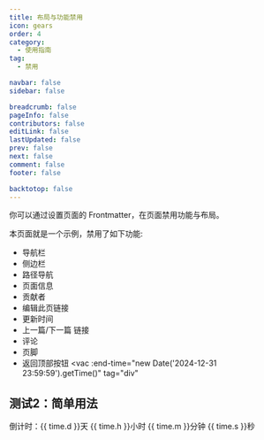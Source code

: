 ```yaml
---
title: 布局与功能禁用
icon: gears
order: 4
category:
  - 使用指南
tag:
  - 禁用

navbar: false
sidebar: false

breadcrumb: false
pageInfo: false
contributors: false
editLink: false
lastUpdated: false
prev: false
next: false
comment: false
footer: false

backtotop: false
---
```


你可以通过设置页面的 Frontmatter，在页面禁用功能与布局。

<!-- more -->

本页面就是一个示例，禁用了如下功能:

- 导航栏
- 侧边栏
- 路径导航
- 页面信息
- 贡献者
- 编辑此页链接
- 更新时间
- 上一篇/下一篇 链接
- 评论
- 页脚
- 返回顶部按钮
<vac 
  :end-time="new Date('2024-12-31 23:59:59').getTime()"
  tag="div"
>
  <template slot="process" slot-scope="{ timeObj }">
    <div style="text-align: center; padding: 20px; background: #f5f5f5; border-radius: 8px;">
      <h3>距离2025年还有：</h3>
      <div style="font-size: 24px; font-weight: bold;">
        {{ timeObj.d }}天 {{ timeObj.h }}小时 {{ timeObj.m }}分钟 {{ timeObj.s }}秒
      </div>
    </div>
  </template>
  <template slot="finish">
    <div style="text-align: center; color: red; font-size: 24px;">
      🎉 新年快乐！
    </div>
  </template>
</vac>

## 测试2：简单用法
<vac :end-time="new Date('2024-06-01 00:00:00').getTime()">
  倒计时：{{ time.d }}天 {{ time.h }}小时 {{ time.m }}分钟 {{ time.s }}秒
</vac>